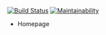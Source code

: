[![Build Status](https://travis-ci.org/helenkyryliuk/project-lvl4-s415.svg?branch=master)](https://travis-ci.org/helenkyryliuk/project-lvl4-s415)
[![Maintainability](https://api.codeclimate.com/v1/badges/450443cb1d18ee21bffa/maintainability)](https://codeclimate.com/github/helenkyryliuk/project-lvl4-s415/maintainability)
* Homepage